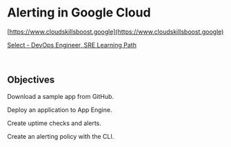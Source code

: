 # Alerting in Google Cloud

[https://www.cloudskillsboost.google](https://www.cloudskillsboost.google)

[Select - DevOps Engineer, SRE Learning Path](https://www.cloudskillsboost.google/paths)

<br>

## Objectives

Download a sample app from GitHub.

Deploy an application to App Engine.

Create uptime checks and alerts.

Create an alerting policy with the CLI.